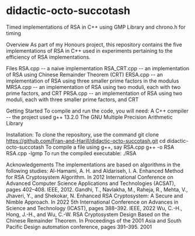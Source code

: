 # didactic-octo-succotash
Timed implementations of RSA in C++ using GMP Library and chrono.h for timing

Overview
As part of my Honours project, this repository contains the five implementations of RSA in C++ used in experiments pertaining to the efficiency of RSA implementations.

Files
  RSA.cpp -- a naive implementation
  RSA_CRT.cpp -- an implementation of RSA using Chinese Remainder Theorem (CRT)
  ERSA.cpp -- an implementation of RSA using three smaller prime factors in the modulus
  MRSA.cpp -- an implementation of RSA using two moduli, each with two prime factors, and CRT
  PRSA.cpp -- an implementation of RSA using two moduli, each with three smaller prime factors, and CRT

Getting Started
To compile and run the code, you will need:
  A C++ compiler -- the project used g++ 13.2.0
  The GNU Multiple Precision Arithmetic Library

Installation:
To clone the repository, use the command
  git clone https://github.com/Fran-and-Harill/didactic-octo-succotash.git
  cd didactic-octo-succotash
To compile a file using g++, say RSA.cpp
  g++ -o RSA RSA.cpp -lgmp
To run the compiled executable:
  ./RSA

Acknowledgements
  The implementations are based on algorithms in the following studies:
    Al-Hamami, A. H. and Aldariseh, I. A. Enhanced Method for RSA Cryptosystem Algorithm. In 2012 International Conference on Advanced Computer Science Applications and Technologies (ACSAT), pages 402–408. IEEE, 2012.
    Gandhi, T., Navlakha, M., Raheja, R., Mehta, V., Jhaveri, Y., and Shekokar, N. Enhanced RSA Cryptosystem: A Secure and Nimble Approach. In 2022 5th International Conference on Advances in Science and Technology (ICAST), pages 388–392. IEEE, 2022
    Wu, C.-H., Hong, J.-H., and Wu, C.-W. RSA Cryptosystem Design Based on the Chinese Remainder Theorem. In Proceedings of the 2001 Asia and South Pacific Design automation conference, pages 391–395. 2001

